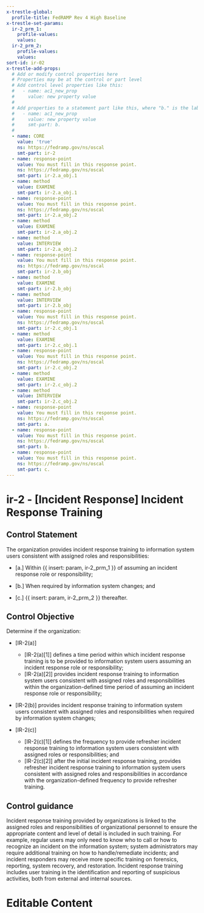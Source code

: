 ```yaml
---
x-trestle-global:
  profile-title: FedRAMP Rev 4 High Baseline
x-trestle-set-params:
  ir-2_prm_1:
    profile-values:
    values:
  ir-2_prm_2:
    profile-values:
    values:
sort-id: ir-02
x-trestle-add-props:
  # Add or modify control properties here
  # Properties may be at the control or part level
  # Add control level properties like this:
  #   - name: ac1_new_prop
  #     value: new property value
  #
  # Add properties to a statement part like this, where "b." is the label of the target statement part
  #   - name: ac1_new_prop
  #     value: new property value
  #     smt-part: b.
  #
  - name: CORE
    value: 'true'
    ns: https://fedramp.gov/ns/oscal
    smt-part: ir-2
  - name: response-point
    value: You must fill in this response point.
    ns: https://fedramp.gov/ns/oscal
    smt-part: ir-2.a_obj.1
  - name: method
    value: EXAMINE
    smt-part: ir-2.a_obj.1
  - name: response-point
    value: You must fill in this response point.
    ns: https://fedramp.gov/ns/oscal
    smt-part: ir-2.a_obj.2
  - name: method
    value: EXAMINE
    smt-part: ir-2.a_obj.2
  - name: method
    value: INTERVIEW
    smt-part: ir-2.a_obj.2
  - name: response-point
    value: You must fill in this response point.
    ns: https://fedramp.gov/ns/oscal
    smt-part: ir-2.b_obj
  - name: method
    value: EXAMINE
    smt-part: ir-2.b_obj
  - name: method
    value: INTERVIEW
    smt-part: ir-2.b_obj
  - name: response-point
    value: You must fill in this response point.
    ns: https://fedramp.gov/ns/oscal
    smt-part: ir-2.c_obj.1
  - name: method
    value: EXAMINE
    smt-part: ir-2.c_obj.1
  - name: response-point
    value: You must fill in this response point.
    ns: https://fedramp.gov/ns/oscal
    smt-part: ir-2.c_obj.2
  - name: method
    value: EXAMINE
    smt-part: ir-2.c_obj.2
  - name: method
    value: INTERVIEW
    smt-part: ir-2.c_obj.2
  - name: response-point
    value: You must fill in this response point.
    ns: https://fedramp.gov/ns/oscal
    smt-part: a.
  - name: response-point
    value: You must fill in this response point.
    ns: https://fedramp.gov/ns/oscal
    smt-part: b.
  - name: response-point
    value: You must fill in this response point.
    ns: https://fedramp.gov/ns/oscal
    smt-part: c.
---
```


# ir-2 - \[Incident Response\] Incident Response Training

## Control Statement

The organization provides incident response training to information system users consistent with assigned roles and responsibilities:

- \[a.\] Within {{ insert: param, ir-2_prm_1 }} of assuming an incident response role or responsibility;

- \[b.\] When required by information system changes; and

- \[c.\]  {{ insert: param, ir-2_prm_2 }} thereafter.

## Control Objective

Determine if the organization:

- \[IR-2(a)\]

  - \[IR-2(a)[1]\] defines a time period within which incident response training is to be provided to information system users assuming an incident response role or responsibility;
  - \[IR-2(a)[2]\] provides incident response training to information system users consistent with assigned roles and responsibilities within the organization-defined time period of assuming an incident response role or responsibility;

- \[IR-2(b)\] provides incident response training to information system users consistent with assigned roles and responsibilities when required by information system changes;

- \[IR-2(c)\]

  - \[IR-2(c)[1]\] defines the frequency to provide refresher incident response training to information system users consistent with assigned roles or responsibilities; and
  - \[IR-2(c)[2]\] after the initial incident response training, provides refresher incident response training to information system users consistent with assigned roles and responsibilities in accordance with the organization-defined frequency to provide refresher training.

## Control guidance

Incident response training provided by organizations is linked to the assigned roles and responsibilities of organizational personnel to ensure the appropriate content and level of detail is included in such training. For example, regular users may only need to know who to call or how to recognize an incident on the information system; system administrators may require additional training on how to handle/remediate incidents; and incident responders may receive more specific training on forensics, reporting, system recovery, and restoration. Incident response training includes user training in the identification and reporting of suspicious activities, both from external and internal sources.

# Editable Content

<!-- Make additions and edits below -->
<!-- The above represents the contents of the control as received by the profile, prior to additions. -->
<!-- If the profile makes additions to the control, they will appear below. -->
<!-- The above markdown may not be edited but you may edit the content below, and/or introduce new additions to be made by the profile. -->
<!-- If there is a yaml header at the top, parameter values may be edited. Use --set-parameters to incorporate the changes during assembly. -->
<!-- The content here will then replace what is in the profile for this control, after running profile-assemble. -->
<!-- The added parts in the profile for this control are below.  You may edit them and/or add new ones. -->
<!-- Each addition must have a heading either of the form ## Control my_addition_name -->
<!-- or ## Part a. (where the a. refers to one of the control statement labels.) -->
<!-- "## Control" parts are new parts added after the statement part. -->
<!-- "## Part" parts are new parts added into the top-level statement part with that label. -->
<!-- Subparts may be added with nested hash levels of the form ### My Subpart Name -->
<!-- underneath the parent ## Control or ## Part being added -->
<!-- See https://ibm.github.io/compliance-trestle/tutorials/ssp_profile_catalog_authoring/ssp_profile_catalog_authoring for guidance. -->
